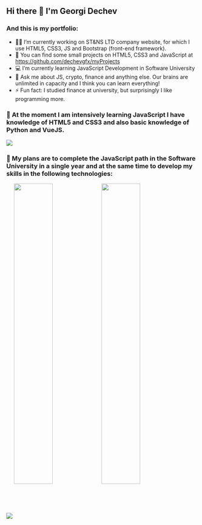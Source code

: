 ## Hi there 👋 I'm Georgi Dechev
### And this is my portfolio:

- 🧙‍♂️ I’m currently working on ST&NS LTD company website, for which I use HTML5, CSS3, JS and Bootstrap (front-end framework).
- 🔭  You can find some small projects on HTML5, CSS3 and JavaScript at https://github.com/dechevgfx/myProjects
- 💻 I’m currently learning JavaScript Development in Software University
- 💬 Ask me about JS, crypto, finance and anything else. Our brains are unlimited in capacity and I think you can learn everything!
- ⚡ Fun fact: I studied finance at university, but surprisingly I like programming more.


<h3>🧠 At the moment I am intensively learning JavaScript I have knowledge of HTML5 and CSS3 and also basic knowledge of Python and VueJS.</h3>
<img src="https://skills.thijs.gg/icons?i=js,nodejs,html,css,bootstrap,vue,python">
<h3>🧠 My plans are to complete the JavaScript path in the Software University in a single year and at the same time to develop my skills in the following technologies:</h3>
  <img src="https://skills.thijs.gg/icons?i=expressjs,solidity,react,typescript,mongodb,angular,jquery">


  <img align="center" width=45% src="https://github-readme-stats.vercel.app/api?username=dechevgfx&theme=dark&show_icons=true">
  <img align="center" width=45%% src="https://github-readme-stats.vercel.app/api/top-langs/?username=dechevgfx&theme=dark">



